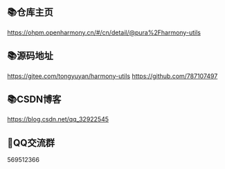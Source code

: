 
## 📚仓库主页
https://ohpm.openharmony.cn/#/cn/detail/@pura%2Fharmony-utils

## 📚源码地址
https://gitee.com/tongyuyan/harmony-utils
https://github.com/787107497

## 📚CSDN博客
https://blog.csdn.net/qq_32922545

## 💖QQ交流群
569512366

